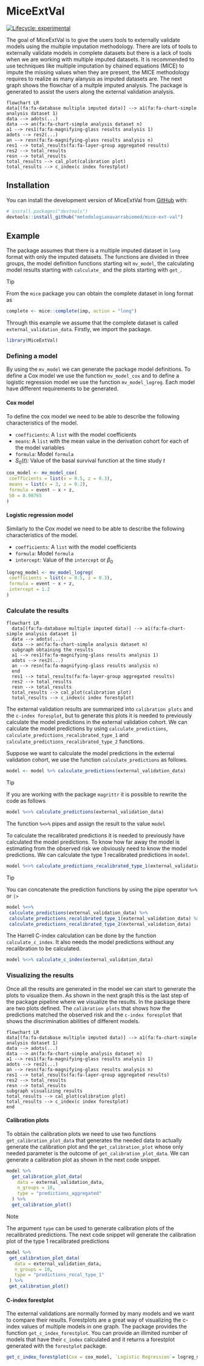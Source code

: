 
# MiceExtVal

<!-- badges: start -->
[![Lifecycle: experimental](https://img.shields.io/badge/lifecycle-experimental-orange.svg)](https://lifecycle.r-lib.org/articles/stages.html#experimental)
<!-- badges: end -->

The goal of MiceExtVal is to give the users tools to externally validate models using the multiple imputation methodology. There are lots of tools to externally validate models in complete datasets but there is a lack of tools when we are working with multiple imputed datasets. It is recommended to use techniques like multiple imputation by chained equations (MICE) to impute the missing values when they are present, the MICE methodology requires to realize as many alanysis as imputed datasets are. The next graph shows the flowchar of a multple imputed analysis. The package is generated to assist the users along the external validation analysis.

```mermaid
flowchart LR
data[(fa:fa-database multiple imputed data)] --> a1(fa:fa-chart-simple analysis dataset 1)
data --> adots(...)
data --> an(fa:fa-chart-simple analysis dataset n)
a1 --> res1(fa:fa-magnifying-glass results analysis 1)
adots --> res2(...)
an --> resn(fa:fa-magnifying-glass results analysis n)
res1 --> total_results(fa:fa-layer-group aggregated results)
res2 --> total_results
resn --> total_results
total_results --> cal_plot(calibration plot)
total_results --> c_index(c index forestplot)
```

## Installation

You can install the development version of MiceExtVal from [GitHub](https://github.com/) with:

``` r
# install.packages("devtools")
devtools::install_github("metodologianavarrabiomed/mice-ext-val")
```

## Example

The package assumes that there is a multiple imputed dataset in `long` format with only the imputed datasets. The functions are divided in three groups, the model definition functions starting wit `mv_model`, the calculating model results starting with `calculate_` and the plots starting with `get_`.

> [!TIP]
>
> From the `mice` package you can obtain the complete dataset in long format as
>
> ```r
> complete <- mice::complete(imp, action = "long")
> ```

Through this example we assume that the complete dataset is called `external_validation_data`. Firstly, we import the package. 

``` r
library(MiceExtVal)
```

### Defining a model
By using the `mv_model` we can generate the package model definitions. To define a Cox model we use the function `mv_model_cox` and to define a logistic regression model we use the function `mv_model_logreg`. Each model have different requirements to be generated.

#### Cox model

To define the cox model we need to be able to describe the following characteristics of the model.

* `coefficients`: A `list` with the model coefficients
* `means`: A `list` with the mean value in the derivation cohort for each of the model variables
* `formula`: Model `formula`
* $S_0(t)$: Value of the basal survival function at the time study $t$

```r
cox_model <- mv_model_cox(
 coefficients = list(x = 0.5, z = 0.3),
 means = list(x = 3, z = 0.2),
 formula = event ~ x + z,
 S0 = 0.98765
)
```

#### Logistic regression model

Similarly to the Cox model we need to be able to describe the following characteristics of the model.

* `coefficients`: A `list` with the model coefficients
* `formula`: Model `formula`
* `intercept`: Value of the `intercept` or $\beta_0$

```r
logreg_model <- mv_model_logreg(
 coefficients = list(x = 0.5, z = 0.3),
 formula = event ~ x + z,
 intercept = 1.2
)
```

### Calculate the results

```mermaid
flowchart LR
  data[(fa:fa-database multiple imputed data)] --> a1(fa:fa-chart-simple analysis dataset 1)
  data --> adots(...)
  data --> an(fa:fa-chart-simple analysis dataset n)
  subgraph obtaining the results 
  a1 --> res1(fa:fa-magnifying-glass results analysis 1)
  adots --> res2(...)
  an --> resn(fa:fa-magnifying-glass results analysis n)
  end
  res1 --> total_results(fa:fa-layer-group aggregated results)
  res2 --> total_results
  resn --> total_results
  total_results --> cal_plot(calibration plot)
  total_results --> c_index(c index forestplot)
```

The external validation results are summarized into `calibration plots` and the `c-index foresplot`, but to generate this plots it is needed to previously calculate the model predictions in the external validation cohort. We can calculate the model predictions by using `calculate_predictions`, `calculate_predictions_recalibrated_type_1` and `calculate_predictions_recalibrated_type_2` functions.

Suppose we want to calculate the model predictions in the external validation cohort, we use the function `calculate_predictions` as follows.

```r
model <- model %>% calculate_predictions(external_validation_data)
```

> [!TIP]
> If you are working with the package `magrittr` it is possible to rewrite the code as follows
>
> ```r
> model %<>% calculate_predictions(external_validation_data)
>```
>
> The function `%<>%` pipes and assign the result to the value `model`

To calculate the recalibrated predictions it is needed to previously have calculated the model predictions. To know how far away the model is estimating from the observed risk we obviously need to know the model predictions. We can calculate the type 1 recalibrated predictions in `model`.

```r
model %<>% calculate_predictions_recalibrated_type_1(external_validation_data)
```

> [!TIP]
> You can concatenate the prediction functions by using the pipe operator `%>%` or `|>`
>
> ```r
>model %<>%
>  calculate_predictions(external_validation_data) %>%
>  calculate_predictions_recalibrated_type_1(external_validation_data) %>%
>  calculate_predictions_recalibrated_type_2(external_validation_data) 
> ```

The Harrell C-index calculation can be done by the function `calculate_c_index`. It also needs the model predictions without any recalibration to be calculated.

```r
model %<>% calculate_c_index(external_validation_data)
```

### Visualizing the results

Once all the results are generated in the model we can start to generate the plots to visualize them. As shown in the next graph this is the last step of the package pipeline where we visualize the results. In the package there are two plots defined. The `calibration plots` that shows how the predictions matched the observed risk and the `c-index foresplot` that shows the discrimination abilities of different models. 

```mermaid
flowchart LR
data[(fa:fa-database multiple imputed data)] --> a1(fa:fa-chart-simple analysis dataset 1)
data --> adots(...)
data --> an(fa:fa-chart-simple analysis dataset n)
a1 --> res1(fa:fa-magnifying-glass results analysis 1)
adots --> res2(...)
an --> resn(fa:fa-magnifying-glass results analysis n)
res1 --> total_results(fa:fa-layer-group aggregated results)
res2 --> total_results
resn --> total_results
subgraph visualizing results 
total_results --> cal_plot(calibration plot)
total_results --> c_index(c index forestplot)
end
```

#### Calibration plots

To obtain the calibration plots we need to use two functions `get_calibration_plot_data` that generates the needed data to actually generate the calibration plot and the `get_calibration_plot` whose only needed parameter is the outcome of `get_calibration_plot_data`. We can generate a calibration plot as shown in the next code snippet.

```r
model %>%
  get_calibration_plot_data(
    data = external_validation_data, 
    n_groups = 10, 
    type = "predictions_aggregated"
  ) %>%
  get_calibration_plot()
```

> [!NOTE]
> The argument `type` can be used to generate calibration plots of the recalibrated predictions. The next code snippet will generate the calibration plot of the type 1 recalibrated predictions
>
> ```r
> model %>%
>  get_calibration_plot_data(
>    data = external_validation_data, 
>    n_groups = 10, 
>    type = "predictions_recal_type_1"
>  ) %>%
>  get_calibration_plot()
> ```

#### C-index forestplot

The external validations are normally formed by many models and we want to compare their results. Forestplots are a great way of visualizing the c-index values of multiple models in one graph. The package provides the function `get_c_index_forestplot`. You can provide an illimited number of models that have their `c_index` calculated and it returns a forestplot generated with the `forestplot` package.

```r
get_c_index_forestplot(Cox = cox_model, `Logistic Regression`= logreg_model)
```
